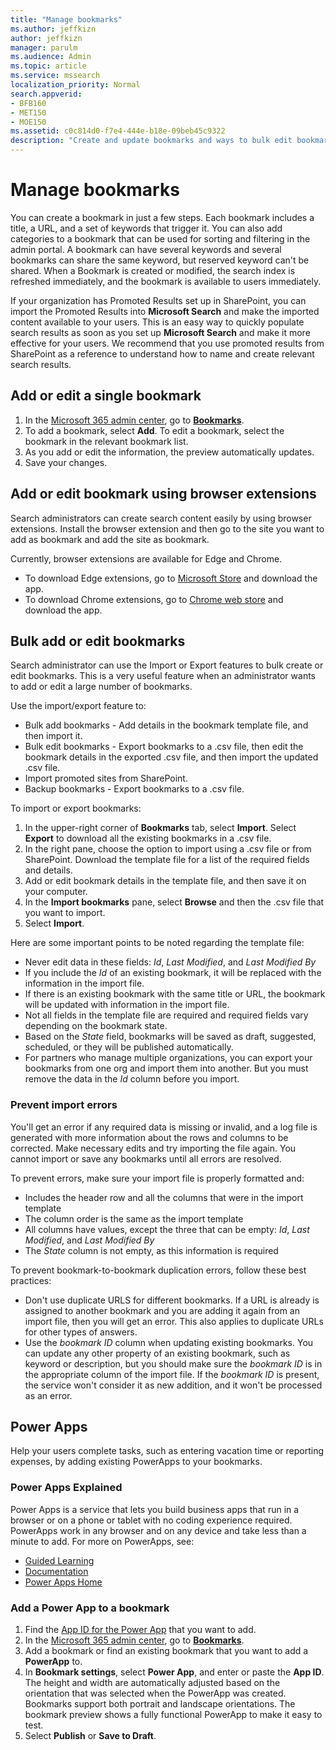 ```yaml
---
title: "Manage bookmarks"
ms.author: jeffkizn
author: jeffkizn
manager: parulm
ms.audience: Admin
ms.topic: article
ms.service: mssearch
localization_priority: Normal
search.appverid:
- BFB160
- MET150
- MOE150
ms.assetid: c0c814d0-f7e4-444e-b18e-09beb45c9322
description: "Create and update bookmarks and ways to bulk edit bookmark results for Microsoft Search"
---
```

# Manage bookmarks

You can create a bookmark in just a few steps. Each bookmark includes a title, a URL, and a set of keywords that trigger it. You can also add categories to a bookmark that can be used for sorting and filtering in the admin portal. A bookmark can have several keywords and several bookmarks can share the same keyword, but reserved keyword can't be shared. When a Bookmark is created or modified, the search index is refreshed immediately, and the bookmark is available to users immediately.

If your organization has Promoted Results set up in SharePoint, you can import the Promoted Results into **Microsoft Search** and make the imported content available to your users. This is an easy way to quickly populate search results as soon as you set up **Microsoft Search** and make it more effective for your users. We recommend that you use promoted results from SharePoint as a reference to understand how to name and create relevant search results.

## Add or edit a single bookmark

1. In the [Microsoft 365 admin center](https://admin.microsoft.com), go to [**Bookmarks**](https://admin.microsoft.com/Adminportal/Home#/MicrosoftSearch/bookmarks).
1. To add a bookmark, select **Add**.
To edit a bookmark, select the bookmark in the relevant bookmark list.
1. As you add or edit the information, the preview automatically updates.
1. Save your changes.

## Add or edit bookmark using browser extensions

Search administrators can create search content easily by using browser extensions. Install the browser extension and then go to the site you want to add as bookmark and add the site as bookmark.

Currently, browser extensions are available for Edge and Chrome.

- To download Edge extensions, go to [Microsoft Store](https://www.microsoft.com/p/microsoft-search-content-creator/9nrqdbcbwq55?activetab=pivot:overviewtab) and download the app.
- To download Chrome extensions, go to [Chrome web store](https://chrome.google.com/webstore/detail/microsoft-search-content/nocnablpaoeecfmfnjoheefkogmleipm) and download the app.

## Bulk add or edit bookmarks

Search administrator can use the Import or Export features to bulk create or edit bookmarks. This is a very useful feature when an administrator wants to add or edit a large number of bookmarks.

Use the import/export feature to:

- Bulk add bookmarks - Add details in the bookmark template file, and then import it.
- Bulk edit bookmarks - Export bookmarks to a .csv file, then edit the bookmark details in the exported .csv file, and then import the updated .csv file.
- Import promoted sites from SharePoint.
- Backup bookmarks - Export bookmarks to a .csv file.

To import or export bookmarks:

1. In the upper-right corner of **Bookmarks** tab, select **Import**.
Select **Export** to download all the existing bookmarks in a .csv file.
1. In the right pane, choose the option to import using a .csv file or from SharePoint.
Download the template file for a list of the required fields and details.
1. Add or edit bookmark details in the template file, and then save it on your computer.
1. In the **Import bookmarks** pane, select **Browse** and then the .csv file that you want to import.
1. Select **Import**.

Here are some important points to be noted regarding the template file:

- Never edit data in these fields: *Id*, *Last Modified*, and *Last Modified By*
- If you include the *Id* of an existing bookmark, it will be replaced with the information in the import file.
- If there is an existing bookmark with the same title or URL, the bookmark will be updated with information in the import file.
- Not all fields in the template file are required and required fields vary depending on the bookmark state.
- Based on the *State* field, bookmarks will be saved as draft, suggested, scheduled, or they will be published automatically.
- For partners who manage multiple organizations, you can export your bookmarks from one org and import them into another. But you must remove the data in the *Id* column before you import.

### Prevent import errors

You'll get an error if any required data is missing or invalid, and a log file is generated with more information about the rows and columns to be corrected. Make necessary edits and try importing the file again. You cannot import or save any bookmarks until all errors are resolved.

To prevent errors, make sure your import file is properly formatted and:

- Includes the header row and all the columns that were in the import template
- The column order is the same as the import template
- All columns have values, except the three that can be empty: *Id*, *Last Modified*, and *Last Modified By*
- The *State* column is not empty, as this information is required

To prevent bookmark-to-bookmark duplication errors, follow these best practices:

- Don't use duplicate URLS for different bookmarks. If a URL is already is assigned to another bookmark and you are adding it again from an import file, then you will get an error. This also applies to duplicate URLs for other types of answers.
- Use the *bookmark ID* column when updating existing bookmarks. You can update any other property of an existing bookmark, such as keyword or description, but you should make sure the *bookmark ID* is in the appropriate column of the import file. If the *bookmark ID* is present, the service won't consider it as new addition, and it won't be processed as an error.

## Power Apps

Help your users complete tasks, such as entering vacation time or reporting expenses, by adding existing PowerApps to your bookmarks.

### Power Apps Explained

Power Apps is a service that lets you build business apps that run in a browser or on a phone or tablet with no coding experience required. PowerApps work in any browser and on any device and take less than a minute to add. For more on PowerApps, see:

- [Guided Learning](https://docs.microsoft.com/learn/browse/?products=powerapps)
- [Documentation](https://docs.microsoft.com/powerapps/maker/canvas-apps/get-sessionid)
- [Power Apps Home](https://make.preview.powerapps.com/environments/839eace6-59ab-4243-97ec-a5b8fcc104e4/home)

### Add a Power App to a bookmark

1. Find the [App ID for the Power App](https://docs.microsoft.com/powerapps/maker/canvas-apps/get-sessionid#get-an-app-id) that you want to add.
1. In the [Microsoft 365 admin center](https://admin.microsoft.com), go to [**Bookmarks**](https://admin.microsoft.com/Adminportal/Home#/MicrosoftSearch/bookmarks).
1. Add a bookmark or find an existing bookmark that you want to add a **PowerApp** to.
1. In **Bookmark settings**, select **Power App**, and enter or paste the **App ID**.
    The height and width are automatically adjusted based on the orientation that was selected when the PowerApp was created. Bookmarks support both portrait and landscape orientations. The bookmark preview shows a fully functional PowerApp to make it easy to test.
1. Select **Publish** or **Save to Draft**.

